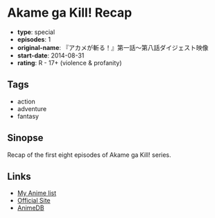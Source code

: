 # Akame ga Kill! Recap

-   **type**: special
-   **episodes**: 1
-   **original-name**: 『アカメが斬る！』第一話～第八話ダイジェスト映像
-   **start-date**: 2014-08-31
-   **rating**: R - 17+ (violence & profanity)

## Tags

-   action
-   adventure
-   fantasy

## Sinopse

Recap of the first eight episodes of Akame ga Kill! series.

## Links

-   [My Anime list](https://myanimelist.net/anime/26449/Akame_ga_Kill_Recap)
-   [Official Site](http://akame.tv/)
-   [AnimeDB](http://anidb.info/perl-bin/animedb.pl?show=anime&aid=10407)
